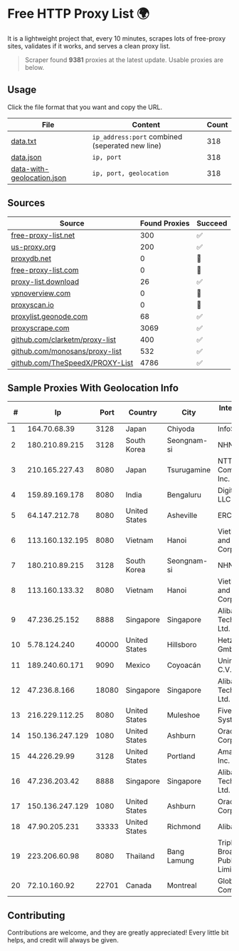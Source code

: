
# Free HTTP Proxy List 🌍

It is a lightweight project that, every 10 minutes, scrapes lots of free-proxy sites, validates if it works, and serves a clean proxy list.


> Scraper found **9381** proxies at the latest update. Usable proxies are below.

## Usage

Click the file format that you want and copy the URL.


|File|Content|Count|
|----|-------|-----|
|[data.txt](https://raw.githubusercontent.com/themiralay/Proxy-List-World/master/data.txt)|`ip_address:port` combined (seperated new line)|318|
|[data.json](https://raw.githubusercontent.com/themiralay/Proxy-List-World/master/data.json)|`ip, port`|318|
|[data-with-geolocation.json](https://raw.githubusercontent.com/themiralay/Proxy-List-World/master/data-with-geolocation.json)|`ip, port, geolocation`|318|

## Sources

|Source|Found Proxies|Succeed|
|------|-------------|-------|
|[free-proxy-list.net](https://free-proxy-list.net)|300|✅|
|[us-proxy.org](https://www.us-proxy.org)|200|✅|
|[proxydb.net](http://proxydb.net)|0|🚫|
|[free-proxy-list.com](https://free-proxy-list.com/?page=&port=&type%5B%5D=http&type%5B%5D=https&up_time=0&search=Search)|0|🚫|
|[proxy-list.download](https://www.proxy-list.download/HTTP)|26|✅|
|[vpnoverview.com](https://vpnoverview.com/privacy/anonymous-browsing/free-proxy-servers)|0|🚫|
|[proxyscan.io](https://www.proxyscan.io)|0|🚫|
|[proxylist.geonode.com](https://proxylist.geonode.com/api/proxy-list?limit=300&page=1&sort_by=lastChecked&sort_type=desc&protocols=http,https)|68|✅|
|[proxyscrape.com](https://api.proxyscrape.com/v2/?request=displayproxies&protocol=http&timeout=10000&country=all&ssl=all&anonymity=all)|3069|✅|
|[github.com/clarketm/proxy-list](https://raw.githubusercontent.com/clarketm/proxy-list/master/proxy-list-raw.txt)|400|✅|
|[github.com/monosans/proxy-list](https://raw.githubusercontent.com/monosans/proxy-list/main/proxies/http.txt)|532|✅|
|[github.com/TheSpeedX/PROXY-List](https://raw.githubusercontent.com/TheSpeedX/PROXY-List/master/http.txt)|4786|✅|


## Sample Proxies With Geolocation Info

|#|Ip|Port|Country|City|Internet Service Provider|
|-|--|----|-------|----|-------------------------|
|1|164.70.68.39|3128|Japan|Chiyoda|InfoSphere|
|2|180.210.89.215|3128|South Korea|Seongnam-si|NHNCLOUD|
|3|210.165.227.43|8080|Japan|Tsurugamine|NTT PC Communications, Inc.|
|4|159.89.169.178|8080|India|Bengaluru|DigitalOcean, LLC|
|5|64.147.212.78|8080|United States|Asheville|ERC Broadband|
|6|113.160.132.195|8080|Vietnam|Hanoi|VietNam Post and Telecom Corporation|
|7|180.210.89.215|3128|South Korea|Seongnam-si|NHNCLOUD|
|8|113.160.133.32|8080|Vietnam|Hanoi|VietNam Post and Telecom Corporation|
|9|47.236.25.152|8888|Singapore|Singapore|Alibaba (US) Technology Co., Ltd.|
|10|5.78.124.240|40000|United States|Hillsboro|Hetzner Online GmbH|
|11|189.240.60.171|9090|Mexico|Coyoacán|Uninet S.A. de C.V.|
|12|47.236.8.166|18080|Singapore|Singapore|Alibaba (US) Technology Co., Ltd.|
|13|216.229.112.25|8080|United States|Muleshoe|Five Area Systems, LLC|
|14|150.136.247.129|1080|United States|Ashburn|Oracle Corporation|
|15|44.226.29.99|3128|United States|Portland|Amazon.com, Inc.|
|16|47.236.203.42|8888|Singapore|Singapore|Alibaba (US) Technology Co., Ltd.|
|17|150.136.247.129|1080|United States|Ashburn|Oracle Corporation|
|18|47.90.205.231|33333|United States|Richmond|Alibaba.com LLC|
|19|223.206.60.98|8080|Thailand|Bang Lamung|Triple T Broadband Public Company Limited|
|20|72.10.160.92|22701|Canada|Montreal|GloboTech Communications|



## Contributing

Contributions are welcome, and they are greatly appreciated! Every
little bit helps, and credit will always be given.

